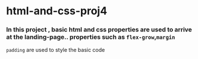 # html-and-css-proj4

### In this project , basic html and css properties are used to arrive at the landing-page.. properties such as `flex-grow`,`margin`
`padding` are used to style the basic code



